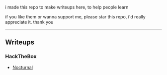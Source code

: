 i made this repo to make writeups here, to help people learn 

if you like them or wanna support me, please star this repo, i'd really appreciate it. thank you

--- 

## Writeups

### HackTheBox 
- [Nocturnal](./htb/nocturnal.md)
